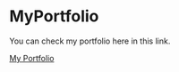 # MyPortfolio
<p>You can check my portfolio here in this link.</p>
<a href=" https://shrishti-04.github.io/MyPortfolio/">My Portfolio</a>
